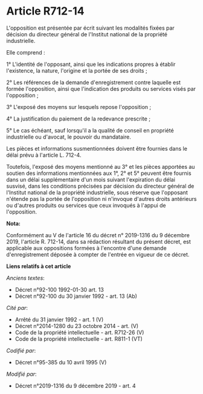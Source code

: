 # Article R712-14

L'opposition est présentée par écrit suivant les modalités fixées par décision du directeur général de l'Institut national de
la propriété industrielle.

Elle comprend :

1° L'identité de l'opposant, ainsi que les indications propres à établir l'existence, la nature, l'origine et la portée de
ses droits ;

2° Les références de la demande d'enregistrement contre laquelle est formée l'opposition, ainsi que l'indication des produits
ou services visés par l'opposition ;

3° L'exposé des moyens sur lesquels repose l'opposition ;

4° La justification du paiement de la redevance prescrite ;

5° Le cas échéant, sauf lorsqu'il a la qualité de conseil en propriété industrielle ou d'avocat, le pouvoir du mandataire.

Les pièces et informations susmentionnées doivent être fournies dans le délai prévu à l'article L. 712-4.

Toutefois, l'exposé des moyens mentionné au 3° et les pièces apportées au soutien des informations mentionnées aux 1°, 2° et
5° peuvent être fournis dans un délai supplémentaire d'un mois suivant l'expiration du délai susvisé, dans les conditions
précisées par décision du directeur général de l'Institut national de la propriété industrielle, sous réserve que l'opposant
n'étende pas la portée de l'opposition ni n'invoque d'autres droits antérieurs ou d'autres produits ou services que ceux
invoqués à l'appui de l'opposition.

**Nota:**

Conformément au V de l'article 16 du décret n° 2019-1316 du 9 décembre 2019, l'article R. 712-14, dans sa rédaction résultant
du présent décret, est applicable aux oppositions formées à l'encontre d'une demande d'enregistrement déposée à compter de
l'entrée en vigueur de ce décret.

**Liens relatifs à cet article**

_Anciens textes_:

  - Décret n°92-100 1992-01-30 art. 13
  - Décret n°92-100 du 30 janvier 1992 - art. 13 (Ab)

_Cité par_:

  - Arrêté du 31 janvier 1992 - art. 1 (V)
  - Décret n°2014-1280 du 23 octobre 2014 - art. (V)
  - Code de la propriété intellectuelle - art. R712-26 (V)
  - Code de la propriété intellectuelle - art. R811-1 (VT)

_Codifié par_:

  - Décret n°95-385 du 10 avril 1995 (V)

_Modifié par_:

  - Décret n°2019-1316 du 9 décembre 2019 - art. 4
